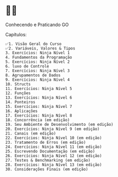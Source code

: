 #  🗿🍷
Conhecendo e Praticando GO

Capítulos:

    ✅1. Visão Geral do Curso
    ✅2. Variáveis, Valores & Tipos
    3. Exercícios: Ninja Nível 1
    4. Fundamentos da Programação
    5. Exercícios: Ninja Nível 2
    6. luxo de Controle
    7. Exercícios: Ninja Nível 3
    8. Agrupamentos de Dados
    9. Exercícios: Ninja Nível 4
    10. Structs
    11. Exercícios: Ninja Nível 5
    12. Funções
    13. Exercícios: Ninja Nível 6
    14. Ponteiros
    15. Exercícios: Ninja Nível 7
    16. Aplicações
    17. Exercícios: Ninja Nível 8
    18. Concorrência (em edição)
    19. Seu Ambiente de Desenvolvimento (em edição)
    20. Exercícios: Ninja Nível 9 (em edição)
    21. Canais (em edição)
    22. Exercícios: Ninja Nível 10 (em edição)
    23. Tratamento de Erros (em edição)
    24. Exercícios: Ninja Nível 11 (em edição)
    25. Escrevendo Documentação (em edição)
    26. Exercícios: Ninja Nível 12 (em edição)
    27. Testes & Benchmarking (em edição)
    28. Exercícios: Ninja Nível 13 (em edição)
    30. Considerações Finais (em edição)
